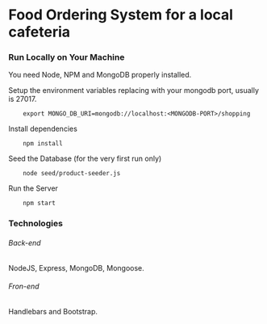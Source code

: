 # Food Ordering System for a local cafeteria 

### Run Locally on Your Machine
You need Node, NPM and MongoDB properly installed.

Setup the environment variables replacing <MONGODB-PORT> with your mongodb port, usually is 27017.
``` shell
    export MONGO_DB_URI=mongodb://localhost:<MONGODB-PORT>/shopping
```
Install dependencies
``` shell
    npm install
```
Seed the Database (for the very first run only)
``` shell
    node seed/product-seeder.js
```
Run the Server
``` shell
    npm start
```
### Technologies
###### Back-end
NodeJS, Express, MongoDB, Mongoose. 
###### Fron-end
Handlebars and Bootstrap.
